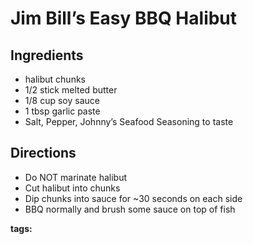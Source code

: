 # Jim Bill’s Easy BBQ Halibut

## Ingredients

* halibut chunks
* 1/2 stick melted butter
* 1/8 cup soy sauce
* 1 tbsp garlic paste
* Salt, Pepper, Johnny’s Seafood Seasoning to taste

## Directions

* Do NOT marinate halibut
* Cut halibut into chunks
* Dip chunks into sauce for ~30 seconds on each side
* BBQ normally and brush some sauce on top of fish

__tags:__ 
